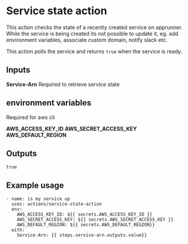 # Service state action

This action checks the state of a recently created service on apprunner.
While the service is being created its not possible to update it, eg. add environment variables, 
associate custom domain, notify slack etc.

This action polls the service and returns `true` when the service is ready.

## Inputs

**Service-Arn** Required to retrieve service state 

## environment variables
Required for aws cli 

**AWS_ACCESS_KEY_ID**
**AWS_SECRET_ACCESS_KEY**
**AWS_DEFAULT_REGION**

## Outputs 

`true`

## Example usage

```
- name: is my service up
  uses: actions/service-state-action
  env:
    AWS_ACCESS_KEY_ID: ${{ secrets.AWS_ACCESS_KEY_ID }}
    AWS_SECRET_ACCESS_KEY: ${{ secrets.AWS_SECRET_ACCESS_KEY }}
    AWS_DEFAULT_REGION: ${{ secrets.AWS_DEFAULT_REGION}}
  with:
    Service-Arn: {{ steps.service-arn.outputs.value}} 

```
